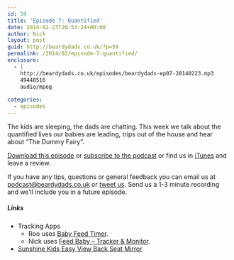 ```yaml
---
id: 59
title: 'Episode 7: Quantified'
date: 2014-02-23T20:53:24+00:00
author: Nick
layout: post
guid: http://beardydads.co.uk/?p=59
permalink: /2014/02/episode-7-quantified/
enclosure:
  - |
    http://beardydads.co.uk/episodes/beardydads-ep07-20140223.mp3
    49448516
    audio/mpeg
    
categories:
  - episodes
---
```

The kids are sleeping, the dads are chatting. This week we talk about the quantified lives our babies are leading, trips out of the house and hear about &#8220;The Dummy Fairy&#8221;.

[Download this episode](http://beardydads.co.uk/episodes/beardydads-ep07-20140223.mp3) or [subscribe to the podcast](http://feeds.feedburner.com/BeardyDads) or find us in [iTunes](https://itunes.apple.com/gb/podcast/beardy-dads/id798785734) and leave a review.

If you have any tips, questions or general feedback you can email us at <podcast@beardydads.co.uk> or [tweet us](http://twitter.com/beardydads). Send us a 1-3 minute recording and we&#8217;ll include you in a future episode.

##### Links

  * Tracking Apps 
      * Roo uses [Baby Feed Timer](https://itunes.apple.com/gb/app/baby-feed-timer-breastfeeding/id395357581).
      * Nick uses [Feed Baby &#8211; Tracker & Monitor](https://play.google.com/store/apps/details?id=au.com.penguinapps.android.babyfeeding.client.android&hl=en).
  * [Sunshine Kids Easy View Back Seat Mirror](http://www.amazon.co.uk/Sunshine-Kids-Easy-View-Mirror/dp/B000BUTCOO/ref=tag_stp_s2_edpp_url)